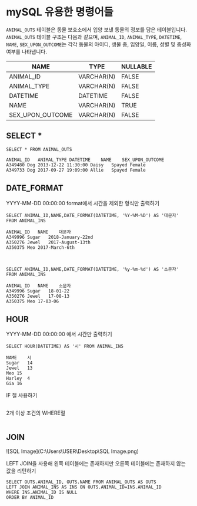 # mySQL 유용한 명령어들

`ANIMAL_OUTS` 테이블은 동물 보호소에서 입양 보낸 동물의 정보를 담은 테이블입니다. `ANIMAL_OUTS` 테이블 구조는 다음과 같으며, `ANIMAL_ID`, `ANIMAL_TYPE`, `DATETIME`, `NAME`, `SEX_UPON_OUTCOME`는 각각 동물의 아이디, 생물 종, 입양일, 이름, 성별 및 중성화 여부를 나타냅니다.

| NAME             | TYPE       | NULLABLE |
| ---------------- | ---------- | -------- |
| ANIMAL_ID        | VARCHAR(N) | FALSE    |
| ANIMAL_TYPE      | VARCHAR(N) | FALSE    |
| DATETIME         | DATETIME   | FALSE    |
| NAME             | VARCHAR(N) | TRUE     |
| SEX_UPON_OUTCOME | VARCHAR(N) | FALSE    |





## SELECT *

```mysql
SELECT * FROM ANIMAL_OUTS

ANIMAL_ID	ANIMAL_TYPE	DATETIME	NAME	SEX_UPON_OUTCOME
A349480	Dog	2013-12-22 11:30:00	Daisy	Spayed Female
A349733	Dog	2017-09-27 19:09:00	Allie	Spayed Female
```



## DATE_FORMAT

YYYY-MM-DD 00:00:00 format에서 시간을 제외한 형식만 출력하기

```mysql
SELECT ANIMAL_ID,NAME,DATE_FORMAT(DATETIME, '%Y-%M-%D') AS '대문자' FROM ANIMAL_INS

ANIMAL_ID	NAME	대문자
A349996	Sugar	2018-January-22nd
A350276	Jewel	2017-August-13th
A350375	Meo	2017-March-6th



SELECT ANIMAL_ID,NAME,DATE_FORMAT(DATETIME, '%y-%m-%d') AS '소문자' FROM ANIMAL_INS

ANIMAL_ID	NAME	소문자
A349996	Sugar	18-01-22
A350276	Jewel	17-08-13
A350375	Meo	17-03-06
```



## HOUR

YYYY-MM-DD 00:00:00 에서 시간만 출력하기

```mysql
SELECT HOUR(DATETIME) AS '시' FROM ANIMAL_INS

NAME	시
Sugar	14
Jewel	13
Meo	15
Harley	4
Gia	16
```



IF 절 사용하기

```mysql

```



2개 이상 조건의 WHERE절

```mysql

```

 





## JOIN



![SQL Image](C:\Users\USER\Desktop\SQL Image.png)



LEFT JOIN을 사용해 왼쪽 테이블에는 존재하지만 오른쪽 테이블에는 존재하지 않는 값을 리턴하기

```mysql
SELECT OUTS.ANIMAL_ID, OUTS.NAME FROM ANIMAL_OUTS AS OUTS
LEFT JOIN ANIMAL_INS AS INS ON OUTS.ANIMAL_ID=INS.ANIMAL_ID
WHERE INS.ANIMAL_ID IS NULL
ORDER BY ANIMAL_ID


```




